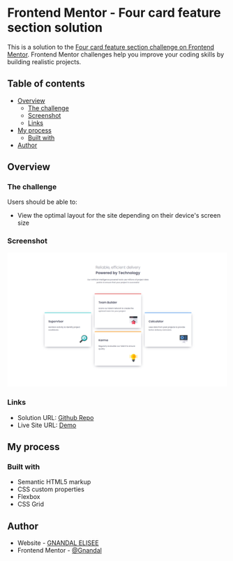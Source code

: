 # Frontend Mentor - Four card feature section solution

This is a solution to the [Four card feature section challenge on Frontend Mentor](https://www.frontendmentor.io/challenges/four-card-feature-section-weK1eFYK). Frontend Mentor challenges help you improve your coding skills by building realistic projects. 

## Table of contents

- [Overview](#overview)
  - [The challenge](#the-challenge)
  - [Screenshot](#screenshot)
  - [Links](#links)
- [My process](#my-process)
  - [Built with](#built-with)
- [Author](#author) 

## Overview

### The challenge

Users should be able to:

- View the optimal layout for the site depending on their device's screen size

### Screenshot

![](./screenshot.png)

### Links

- Solution URL: [Github Repo](https://your-solution-url.com)
- Live Site URL: [Demo](https://github.com/Gnandal/four-card-feature-section-master)

## My process

### Built with

- Semantic HTML5 markup
- CSS custom properties
- Flexbox
- CSS Grid

## Author

- Website - [GNANDAL ELISEE](https://www.your-site.com)
- Frontend Mentor - [@Gnandal](https://www.frontendmentor.io/profile/yourusername)
